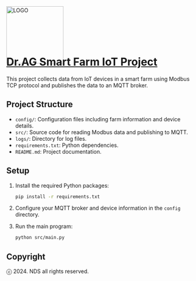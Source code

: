 
<img src="./drag-logo.png" alt="LOGO" width="150" height="150" style="margin-bottom: -60px;">

[//]: # (![LOGO]&#40;./drag-logo.png&#41;)

# [Dr.AG Smart Farm IoT Project](http://www.doctor-ag.com/)

This project collects data from IoT devices in a smart farm using Modbus TCP protocol and publishes the data to an MQTT broker.

## Project Structure

- `config/`: Configuration files including farm information and device details.
- `src/`: Source code for reading Modbus data and publishing to MQTT.
- `logs/`: Directory for log files.
- `requirements.txt`: Python dependencies.
- `README.md`: Project documentation.

## Setup

1. Install the required Python packages:
    ```bash
    pip install -r requirements.txt
    ```

2. Configure your MQTT broker and device information in the `config` directory.

3. Run the main program:
    ```bash
    python src/main.py
    ```

## Copyright

ⓒ 2024. NDS all rights reserved.

